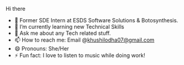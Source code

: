  Hi there 

- 🔭 Former SDE Intern at ESDS Software Solutions & Botosynthesis.
- 🌱 I’m currently learning new Technical Skills
- 💬 Ask me about any Tech related stuff.
- 📫 How to reach me: Email @khushilodha07@gmail.com
- 😄 Pronouns: She/Her
- ⚡ Fun fact: I love to listen to music while doing work!
